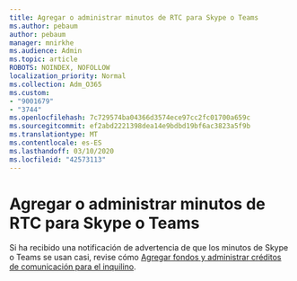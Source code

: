 ```yaml
---
title: Agregar o administrar minutos de RTC para Skype o Teams
ms.author: pebaum
author: pebaum
manager: mnirkhe
ms.audience: Admin
ms.topic: article
ROBOTS: NOINDEX, NOFOLLOW
localization_priority: Normal
ms.collection: Adm_O365
ms.custom:
- "9001679"
- "3744"
ms.openlocfilehash: 7c729574ba04366d3574ece97cc2fc01700a659c
ms.sourcegitcommit: ef2abd2221398dea14e9bdbd19bf6ac3823a5f9b
ms.translationtype: MT
ms.contentlocale: es-ES
ms.lasthandoff: 03/10/2020
ms.locfileid: "42573113"
---
```

# <a name="add-or-manage-pstn-minutes-for-skype-or-teams"></a>Agregar o administrar minutos de RTC para Skype o Teams

Si ha recibido una notificación de advertencia de que los minutos de Skype o Teams se usan casi, revise cómo [Agregar fondos y administrar créditos de comunicación para el inquilino](https://docs.microsoft.com/microsoftteams/add-funds-and-manage-communications-credits).